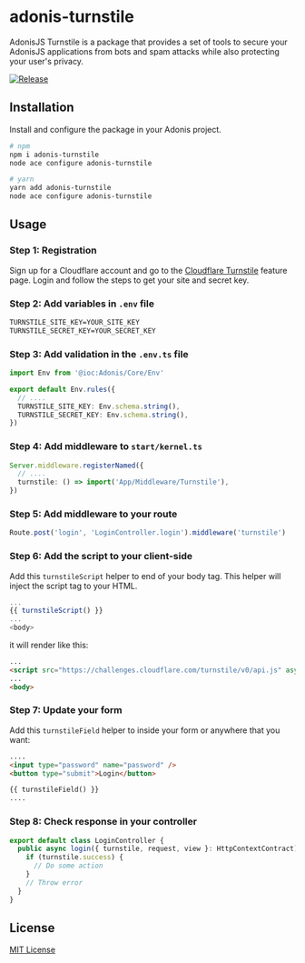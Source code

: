 # adonis-turnstile
AdonisJS Turnstile is a package that provides a set of tools to secure your AdonisJS applications from bots and spam attacks while also protecting your user's privacy.

[![Release](https://github.com/tuanvu0995/adonis-turnstile/actions/workflows/ci.yml/badge.svg)](https://github.com/tuanvu0995/adonis-turnstile/actions/workflows/ci.yml)

## Installation
Install and configure the package in your Adonis project.

```bash
# npm
npm i adonis-turnstile
node ace configure adonis-turnstile

# yarn
yarn add adonis-turnstile
node ace configure adonis-turnstile
```

## Usage
### Step 1: Registration
Sign up for a Cloudflare account and go to the [Cloudflare Turnstile](https://www.cloudflare.com/products/turnstile/) feature page. Login and follow the steps to get your site and secret key.

### Step 2: Add variables in `.env` file
```txt
TURNSTILE_SITE_KEY=YOUR_SITE_KEY
TURNSTILE_SECRET_KEY=YOUR_SECRET_KEY 
```

### Step 3: Add validation in the `.env.ts` file

```ts
import Env from '@ioc:Adonis/Core/Env'

export default Env.rules({
  // ....
  TURNSTILE_SITE_KEY: Env.schema.string(),
  TURNSTILE_SECRET_KEY: Env.schema.string(),
})
```

### Step 4: Add middleware to `start/kernel.ts`

```ts
Server.middleware.registerNamed({
  // ....
  turnstile: () => import('App/Middleware/Turnstile'),
})
```

### Step 5: Add middleware to your route

```ts
Route.post('login', 'LoginController.login').middleware('turnstile')
```
### Step 6: Add the script to your client-side
Add this `turnstileScript` helper to end of your body tag. This helper will inject the script tag to your HTML.
```ts
...
{{ turnstileScript() }}
...
<body>
```
it will render like this:
```html
...
<script src="https://challenges.cloudflare.com/turnstile/v0/api.js" async defer></script>
...
<body>
```

### Step 7: Update your form
Add this `turnstileField` helper to inside your form or anywhere that you want:
```html
....
<input type="password" name="password" />
<button type="submit">Login</button>

{{ turnstileField() }}
....
```
### Step 8: Check response in your controller

```ts
export default class LoginController {
  public async login({ turnstile, request, view }: HttpContextContract) {
    if (turnstile.success) {
      // Do some action
    }
    // Throw error
  }
}

```


## License

[MIT License](LICENSE)